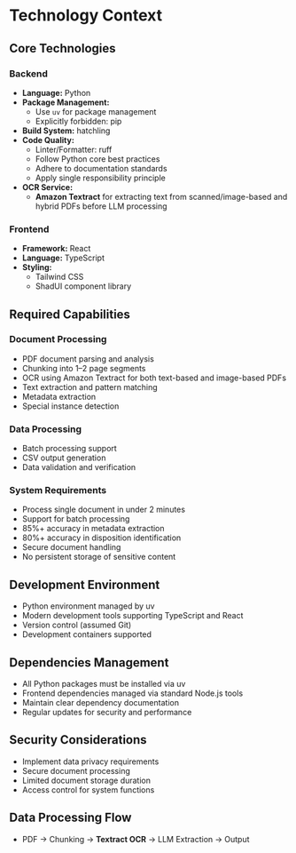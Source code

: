 # Technology Context

## Core Technologies

### Backend
- **Language:** Python
- **Package Management:** 
  - Use `uv` for package management
  - Explicitly forbidden: pip
- **Build System:** hatchling
- **Code Quality:**
  - Linter/Formatter: ruff
  - Follow Python core best practices
  - Adhere to documentation standards
  - Apply single responsibility principle
- **OCR Service:**
  - **Amazon Textract** for extracting text from scanned/image-based and hybrid PDFs before LLM processing

### Frontend
- **Framework:** React
- **Language:** TypeScript
- **Styling:** 
  - Tailwind CSS
  - ShadUI component library

## Required Capabilities

### Document Processing
- PDF document parsing and analysis
- Chunking into 1–2 page segments
- OCR using Amazon Textract for both text-based and image-based PDFs
- Text extraction and pattern matching
- Metadata extraction
- Special instance detection

### Data Processing
- Batch processing support
- CSV output generation
- Data validation and verification

### System Requirements
- Process single document in under 2 minutes
- Support for batch processing
- 85%+ accuracy in metadata extraction
- 80%+ accuracy in disposition identification
- Secure document handling
- No persistent storage of sensitive content

## Development Environment
- Python environment managed by uv
- Modern development tools supporting TypeScript and React
- Version control (assumed Git)
- Development containers supported

## Dependencies Management
- All Python packages must be installed via uv
- Frontend dependencies managed via standard Node.js tools
- Maintain clear dependency documentation
- Regular updates for security and performance

## Security Considerations
- Implement data privacy requirements
- Secure document processing
- Limited document storage duration
- Access control for system functions

## Data Processing Flow
- PDF → Chunking → **Textract OCR** → LLM Extraction → Output 